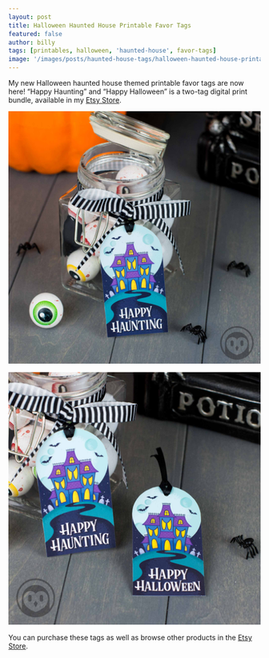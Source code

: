 ```yaml
---
layout: post
title: Halloween Haunted House Printable Favor Tags
featured: false
author: billy
tags: [printables, halloween, 'haunted-house', favor-tags]
image: '/images/posts/haunted-house-tags/halloween-haunted-house-printable-favor-tag-main.jpg'
---
```

<div style="display:none;">
  <img src="/images/posts/haunted-house-tags/halloween-haunted-house-printable-favor-tag-pin.jpg" alt="Halloween Haunted House Printable Favor Tags">
</div>

My new Halloween haunted house themed printable favor tags are now here!
“Happy Haunting” and “Happy Halloween” is a two-tag digital print bundle, available in my <a href="https://www.etsy.com/listing/552982401/" target="_blank" alt="Etsy Store">Etsy Store</a>.

![Halloween Haunted House Printable Favor Tags](/images/posts/haunted-house-tags/halloween-haunted-house-printable-favor-tag_01.jpg)

![Halloween Haunted House Printable Favor Tags](/images/posts/haunted-house-tags/halloween-haunted-house-printable-favor-tag_02.jpg)

You can purchase these tags as well as browse other products in the
<a href="https://www.etsy.com/listing/552982401/" target="_blank" alt="Etsy Store">Etsy Store</a>.
